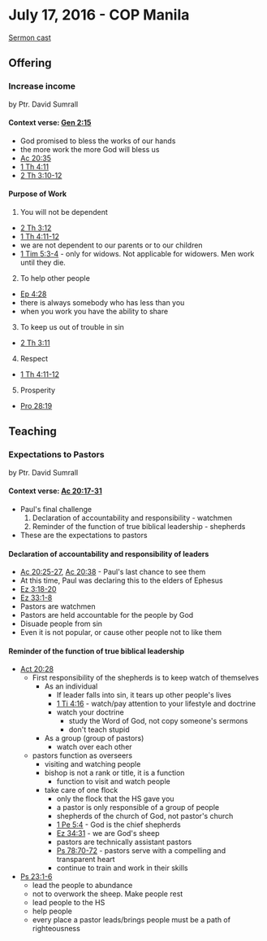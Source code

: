 # July 17, 2016 - COP Manila

[Sermon cast](http://livestream.com/cathedralofpraise/cathedralofpraiseph/videos/130032977)

## Offering
### Increase income
by Ptr. David Sumrall

#### Context verse: [Gen 2:15](http://www.biblestudytools.com/genesis/2-15.html)

- God promised to bless the works of our hands
- the more work the more God will bless us
- [Ac 20:35](http://www.biblestudytools.com/acts/20-35.html)
- [1 Th 4:11](http://www.biblestudytools.com/1-thessalonians/4-11.html)
- [2 Th 3:10-12](http://www.biblestudytools.com/passage/?q=2+thessalonians+3:10-12)

#### Purpose of Work
1. You will not be dependent
  - [2 Th 3:12](http://www.biblestudytools.com/2-thessalonians/3-12.html)
  - [1 Th 4:11-12](http://www.biblestudytools.com/passage/?q=1+thessalonians+4:11-12)
  - we are not dependent to our parents or to our children
  - [1 Tim 5:3-4](http://www.biblestudytools.com/passage/?q=1+timothy+5:3-4) - only for widows. Not applicable for widowers. Men work until they die.
2. To help other people
  - [Ep 4:28](http://www.biblestudytools.com/ephesians/4-28.html)
  - there is always somebody who has less than you
  - when you work you have the ability to share
3. To keep us out of trouble in sin
  - [2 Th 3:11](http://www.biblestudytools.com/2-thessalonians/3-11.html)
4. Respect
  - [1 Th 4:11-12](http://www.biblestudytools.com/passage/?q=1+thessalonians+4:11-12)
5. Prosperity
  - [Pro 28:19](http://www.biblestudytools.com/proverbs/28-19.html)

## Teaching
### Expectations to Pastors
by Ptr. David Sumrall

#### Context verse: [Ac 20:17-31](http://www.biblestudytools.com/passage/?q=acts+20:17-31)

- Paul's final challenge
  1. Declaration of accountability and responsibility - watchmen
  2. Reminder of the function of true biblical leadership - shepherds
- These are the expectations to pastors

#### Declaration of accountability and responsibility of leaders
- [Ac 20:25-27](http://www.biblestudytools.com/passage/?q=acts+20:25-27), [Ac 20:38](http://www.biblestudytools.com/acts/20-38.html) - Paul's last chance to see them
- At this time, Paul was declaring this to the elders of Ephesus
- [Ez 3:18-20](http://www.biblestudytools.com/passage/?q=ezekiel+3:18-20)
- [Ez 33:1-8](http://www.biblestudytools.com/passage/?q=ezekiel+33:1-8)
- Pastors are watchmen
- Pastors are held accountable for the people by God
- Disuade people from sin
- Even it is not popular, or cause other people not to like them

#### Reminder of the function of true biblical leadership
- [Act 20:28](http://www.biblestudytools.com/acts/20-28.html)
  - First responsibility of the shepherds is to keep watch of themselves
    - As an individual
      - If leader falls into sin, it tears up other people's lives
      - [1 Ti 4:16](http://www.biblestudytools.com/1-timothy/4-16.html) - watch/pay attention to your lifestyle and doctrine
      - watch your doctrine
        - study the Word of God, not copy someone's sermons
        - don't teach stupid
    - As a group (group of pastors)
      - watch over each other
  - pastors function as overseers
    - visiting and watching people
    - bishop is not a rank or title, it is a function
      - function to visit and watch people
    - take care of one flock
      - only the flock that the HS gave you
      - a pastor is only responsible of a group of people
      - shepherds of the church of God, not pastor's church
      - [1 Pe 5:4](http://www.biblestudytools.com/1-peter/5-4.html) - God is the chief shepherds
      - [Ez 34:31](http://www.biblestudytools.com/ezekiel/34-31.html) - we are God's sheep
      - pastors are technically assistant pastors
      - [Ps 78:70-72](http://www.biblestudytools.com/passage/?q=psalm+78:70-72) - pastors serve with a compelling and transparent heart
      - continue to train and work in their skills
- [Ps 23:1-6](http://www.biblestudytools.com/psalms/23.html) 
  - lead the people to abundance
  - not to overwork the sheep. Make people rest
  - lead people to the HS
  - help people
  - every place a pastor leads/brings people must be a path of righteousness